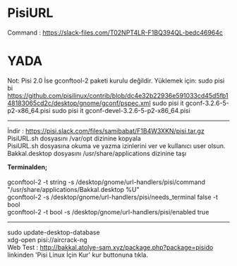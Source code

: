 # PisiURL

Command : https://slack-files.com/T02NPT4LR-F1BQ394QL-bedc46964c

# YADA

Not: Pisi 2.0 İse gconftool-2 paketi kurulu değildir. Yüklemek için:
sudo pisi bi https://github.com/pisilinux/contrib/blob/dc4e32b22936e591033cd45d5fb148183065cd2c/desktop/gnome/gconf/pspec.xml
sudo pisi it gconf-3.2.6-5-p2-x86_64.pisi
sudo pisi it gconf-devel-3.2.6-5-p2-x86_64.pisi

**********

İndir : https://pisi.slack.com/files/samibabat/F1B4W3XKN/pisi.tar.gz <br>
PisiURL.sh dosyasını /var/opt dizinine kopyala<br>
PisiURL.sh dosyasına okuma ve yazma izinlerini ver ve kullanıcı user olsun.<br>
Bakkal.desktop dosyasını /usr/share/applications dizinine taşı<br>

<b>Terminalden;</b><br><br>
gconftool-2 -t string -s /desktop/gnome/url-handlers/pisi/command "/usr/share/applications/Bakkal.desktop %U"<br>
gconftool-2 -s /desktop/gnome/url-handlers/pisi/needs_terminal false -t bool<br>
gconftool-2 -t bool -s /desktop/gnome/url-handlers/pisi/enabled true<br>

*****

sudo update-desktop-database<br>
xdg-open pisi://aircrack-ng<br>
Web Test : http://bakkal.atolye-sam.xyz/package.php?package=pisido<br>
linkinden 'Pisi Linux İçin Kur' kur buttonuna tıkla.<br>
